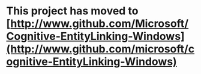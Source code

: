 **This project has moved to [http://www.github.com/Microsoft/Cognitive-EntityLinking-Windows](http://www.github.com/microsoft/cognitive-EntityLinking-Windows)**
==================
